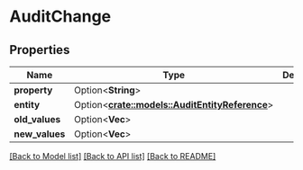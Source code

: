 # AuditChange

## Properties

Name | Type | Description | Notes
------------ | ------------- | ------------- | -------------
**property** | Option<**String**> |  | [optional]
**entity** | Option<[**crate::models::AuditEntityReference**](AuditEntityReference.md)> |  | [optional]
**old_values** | Option<**Vec<String>**> |  | [optional]
**new_values** | Option<**Vec<String>**> |  | [optional]

[[Back to Model list]](../README.md#documentation-for-models) [[Back to API list]](../README.md#documentation-for-api-endpoints) [[Back to README]](../README.md)


